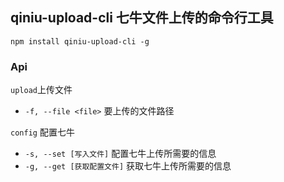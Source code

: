 ## qiniu-upload-cli 七牛文件上传的命令行工具

`npm install qiniu-upload-cli -g`

### Api

`upload`上传文件

- `-f, --file <file>` 要上传的文件路径

`config` 配置七牛

- `-s, --set [写入文件]` 配置七牛上传所需要的信息
- `-g, --get [获取配置文件]` 获取七牛上传所需要的信息

